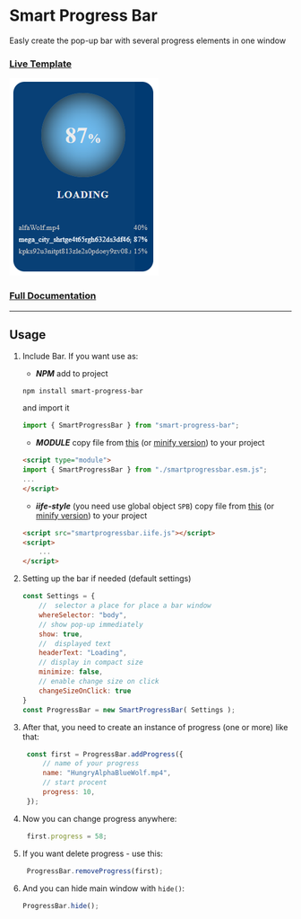 # Smart Progress Bar
Easly create the pop-up bar with several progress elements in one window

### [Live Template](https://garoncode.github.io/smart-progress-bar/liveTemplate/)
![alt-текст](https://github.com/GaronCode/smart-progress-bar/blob/217bc7d59539d806ed4933deac4648d3037a73ae/docs/img/preview.png?raw=true "Live template preview")
### [Full Documentation](https://garoncode.github.io/smart-progress-bar/)

***
## Usage
1. Include Bar.
    If you want use as:
   - ***NPM***
    add to project
    ```batch
    npm install smart-progress-bar
    ```
    and import it
    ```js
    import { SmartProgressBar } from "smart-progress-bar";
    ```
   -  ***MODULE***
   copy file from [this](https://github.com/GaronCode/smart-progress-bar/blob/217bc7d59539d806ed4933deac4648d3037a73ae/dist/smartprogressbar.esm.js)  (or [minify version](https://github.com/GaronCode/smart-progress-bar/blob/217bc7d59539d806ed4933deac4648d3037a73ae/dist/smartprogressbar.esm.mini.js)) to your project
    ```html
    <script type="module">
    import { SmartProgressBar } from "./smartprogressbar.esm.js";
    ...
    </script>
    ```
    - ***iife-style*** (you need use global object `SPB`)
    copy file from [this](https://github.com/GaronCode/smart-progress-bar/blob/217bc7d59539d806ed4933deac4648d3037a73ae/dist/smartprogressbar.iife.js)  (or [minify version](https://github.com/GaronCode/smart-progress-bar/blob/217bc7d59539d806ed4933deac4648d3037a73ae/dist/smartprogressbar.iife.mini.js)) to your project
    ```html
    <script src="smartprogressbar.iife.js"></script>
    <script>
        ...
    </script>
    ```
2. Setting up the bar if needed
   (default settings)
    ```js
    const Settings = {
        //  selector a place for place a bar window
        whereSelector: "body", 
        // show pop-up immediately
        show: true, 
        //  displayed text
        headerText: "Loading",
        // display in compact size
        minimize: false,
        // enable change size on click
        changeSizeOnClick: true
    }
    const ProgressBar = new SmartProgressBar( Settings );
    ```

3. After that, you need to create an instance of progress (one or more) like that:
   ```js
    const first = ProgressBar.addProgress({
        // name of your progress
        name: "HungryAlphaBlueWolf.mp4",
        // start procent
        progress: 10,
    });
   ```
4. Now you can change progress anywhere:
   ```js
    first.progress = 58;
   ```
5. If you want delete progress - use this:
   ```js
    ProgressBar.removeProgress(first);
    ```
6. And you can hide main window with `hide()`:
   ```js
   ProgressBar.hide();
   ```